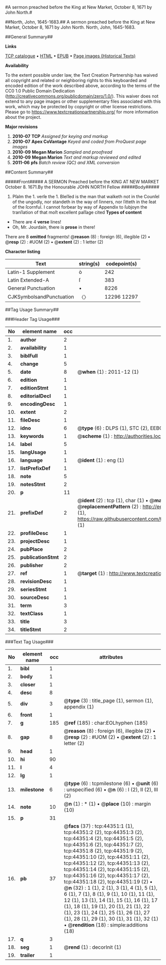 #A sermon preached before the King at New Market, October 8, 1671 by John North.#

##North, John, 1645-1683.##
A sermon preached before the King at New Market, October 8, 1671 by John North.
North, John, 1645-1683.

##General Summary##

**Links**

[TCP catalogue](http://www.ota.ox.ac.uk/tcp/)  • 
[HTML](http://tei.it.ox.ac.uk/tcp/Texts-HTML/free/A52/A52449.html)  • 
[EPUB](http://tei.it.ox.ac.uk/tcp/Texts-EPUB/free/A52/A52449.epub) • 
[Page images (Historical Texts)](https://historicaltexts.jisc.ac.uk/eebo-09924873e)

**Availability**

To the extent possible under law, the Text Creation Partnership has waived all copyright and related or neighboring rights to this keyboarded and encoded edition of the work described above, according to the terms of the CC0 1.0 Public Domain Dedication (http://creativecommons.org/publicdomain/zero/1.0/). This waiver does not extend to any page images or other supplementary files associated with this work, which may be protected by copyright or other license restrictions. Please go to https://www.textcreationpartnership.org/ for more information about the project.

**Major revisions**

1. __2010-07__ __TCP__ *Assigned for keying and markup*
1. __2010-07__ __Apex CoVantage__ *Keyed and coded from ProQuest page images*
1. __2010-09__ __Megan Marion__ *Sampled and proofread*
1. __2010-09__ __Megan Marion__ *Text and markup reviewed and edited*
1. __2011-06__ __pfs__ *Batch review (QC) and XML conversion*

##Content Summary##

#####Front#####
A SERMON Preached before the KING AT NEW MARKET October 8. 1671.By the Honourable JOHN NORTH Fellow 
#####Body#####

1. Pſalm the 1. verſe the 1. Bleſſed is the man that walketh not in the Counſel of the ungodly, nor standeth in the way of ſinners, nor ſitteth in the ſeat of the ſcornful.
I cannot forbear by way of Appendix to ſubjoyn the tranſlation of that moſt excellent paſſage cited 
**Types of content**

  * There are 4 **verse** lines!
  * Oh, Mr. Jourdain, there is **prose** in there!

There are 8 **omitted** fragments! 
 @__reason__ (8) : foreign (6), illegible (2)  •  @__resp__ (2) : #UOM (2)  •  @__extent__ (2) : 1 letter (2)

**Character listing**


|Text|string(s)|codepoint(s)|
|---|---|---|
|Latin-1 Supplement|ò|242|
|Latin Extended-A|ſ|383|
|General Punctuation|•|8226|
|CJKSymbolsandPunctuation|〈〉|12296 12297|

##Tag Usage Summary##

###Header Tag Usage###

|No|element name|occ|attributes|
|---|---|---|---|
|1.|__author__|2||
|2.|__availability__|1||
|3.|__biblFull__|1||
|4.|__change__|5||
|5.|__date__|8| @__when__ (1) : 2011-12 (1)|
|6.|__edition__|1||
|7.|__editionStmt__|1||
|8.|__editorialDecl__|1||
|9.|__encodingDesc__|1||
|10.|__extent__|2||
|11.|__fileDesc__|1||
|12.|__idno__|6| @__type__ (6) : DLPS (1), STC (2), EEBO-CITATION (1), OCLC (1), VID (1)|
|13.|__keywords__|1| @__scheme__ (1) : http://authorities.loc.gov/ (1)|
|14.|__label__|5||
|15.|__langUsage__|1||
|16.|__language__|1| @__ident__ (1) : eng (1)|
|17.|__listPrefixDef__|1||
|18.|__note__|5||
|19.|__notesStmt__|2||
|20.|__p__|11||
|21.|__prefixDef__|2| @__ident__ (2) : tcp (1), char (1)  •  @__matchPattern__ (2) : ([0-9\-]+):([0-9IVX]+) (1), (.+) (1)  •  @__replacementPattern__ (2) : http://eebo.chadwyck.com/downloadtiff?vid=$1&page=$2 (1), https://raw.githubusercontent.com/textcreationpartnership/Texts/master/tcpchars.xml#$1 (1)|
|22.|__profileDesc__|1||
|23.|__projectDesc__|1||
|24.|__pubPlace__|2||
|25.|__publicationStmt__|2||
|26.|__publisher__|2||
|27.|__ref__|1| @__target__ (1) : http://www.textcreationpartnership.org/docs/. (1)|
|28.|__revisionDesc__|1||
|29.|__seriesStmt__|1||
|30.|__sourceDesc__|1||
|31.|__term__|3||
|32.|__textClass__|1||
|33.|__title__|3||
|34.|__titleStmt__|2||


###Text Tag Usage###

|No|element name|occ|attributes|
|---|---|---|---|
|1.|__bibl__|1||
|2.|__body__|1||
|3.|__closer__|1||
|4.|__desc__|8||
|5.|__div__|3| @__type__ (3) : title_page (1), sermon (1), appendix (1)|
|6.|__front__|1||
|7.|__g__|185| @__ref__ (185) : char:EOLhyphen (185)|
|8.|__gap__|8| @__reason__ (8) : foreign (6), illegible (2)  •  @__resp__ (2) : #UOM (2)  •  @__extent__ (2) : 1 letter (2)|
|9.|__head__|1||
|10.|__hi__|90||
|11.|__l__|4||
|12.|__lg__|1||
|13.|__milestone__|6| @__type__ (6) : tcpmilestone (6)  •  @__unit__ (6) : unspecified (6)  •  @__n__ (6) : I (2), II (2), III (2)|
|14.|__note__|10| @__n__ (1) : * (1)  •  @__place__ (10) : margin (10)|
|15.|__p__|31||
|16.|__pb__|37| @__facs__ (37) : tcp:44351:1 (1), tcp:44351:2 (2), tcp:44351:3 (2), tcp:44351:4 (2), tcp:44351:5 (2), tcp:44351:6 (2), tcp:44351:7 (2), tcp:44351:8 (2), tcp:44351:9 (2), tcp:44351:10 (2), tcp:44351:11 (2), tcp:44351:12 (2), tcp:44351:13 (2), tcp:44351:14 (2), tcp:44351:15 (2), tcp:44351:16 (2), tcp:44351:17 (2), tcp:44351:18 (2), tcp:44351:19 (2)  •  @__n__ (32) : 1 (1), 2 (1), 3 (1), 4 (1), 5 (1), 6 (1), 7 (1), 8 (1), 9 (1), 10 (1), 11 (1), 12 (1), 13 (1), 14 (1), 15 (1), 16 (1), 17 (1), 18 (1), 19 (1), 20 (1), 21 (1), 22 (1), 23 (1), 24 (1), 25 (1), 26 (1), 27 (1), 28 (1), 29 (1), 30 (1), 31 (1), 32 (1)  •  @__rendition__ (18) : simple:additions (18)|
|17.|__q__|3||
|18.|__seg__|1| @__rend__ (1) : decorInit (1)|
|19.|__trailer__|1||
